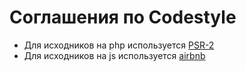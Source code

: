 # Соглашения по Codestyle

- Для исходников на php используется [PSR-2](https://www.php-fig.org/psr/psr-2/)
- Для исходников на js используется [airbnb](https://github.com/airbnb/javascript)
